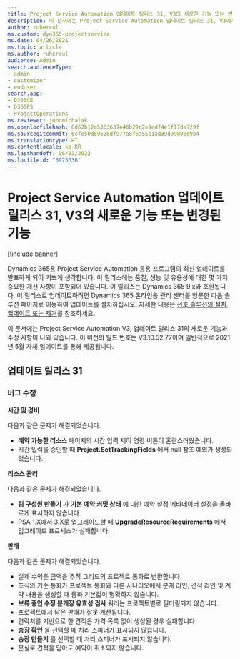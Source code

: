 ```yaml
---
title: Project Service Automation 업데이트 릴리스 31, V3의 새로운 기능 또는 변경된 기능
description: 이 문서에는 Project Service Automation 업데이트 릴리스 31, V3에서 사용할 수 있는 기능과 수정 사항이 나와 있습니다.
author: ruhercul
ms.custom: dyn365-projectservice
ms.date: 04/26/2021
ms.topic: article
ms.author: ruhercul
audience: Admin
search.audienceType:
- admin
- customizer
- enduser
search.app:
- D365CE
- D365PS
- ProjectOperations
ms.reviewer: johnmichalak
ms.openlocfilehash: 8d62b12a5363637e46b29c2e9edf4e1f17da729f
ms.sourcegitcommit: 6cfc50d89528df977a8f6a55c1ad39d99800d9b4
ms.translationtype: HT
ms.contentlocale: ko-KR
ms.lasthandoff: 06/03/2022
ms.locfileid: "8925036"
---
```

# <a name="whats-new-or-changed-in-project-service-automation-update-release-31-v3"></a>Project Service Automation 업데이트 릴리스 31, V3의 새로운 기능 또는 변경된 기능

[!include [banner](../includes/psa-now-project-operations.md)]

Dynamics 365용 Project Service Automation 응용 프로그램의 최신 업데이트를 발표하게 되어 기쁘게 생각합니다. 이 릴리스에는 품질, 성능 및 유용성에 대한 몇 가지 중요한 개선 사항이 포함되어 있습니다. 이 릴리스는 Dynamics 365 9.x와 호환됩니다. 이 릴리스로 업데이트하려면 Dynamics 365 온라인용 관리 센터를 방문한 다음 솔루션 페이지로 이동하여 업데이트를 설치하십시오. 자세한 내용은 [선호 솔루션의 설치, 업데이트 또는 제거](/power-platform/admin/install-remove-preferred-solution)를 참조하세요.

이 문서에는 Project Service Automation V3, 업데이트 릴리스 31의 새로운 기능과 수정 사항이 나와 있습니다. 이 버전의 빌드 번호는 V3.10.52.77이며 일반적으로 2021년 5월 자체 업데이트를 통해 제공됩니다.

## <a name="update-release-31"></a>업데이트 릴리스 31

### <a name="bug-fixes"></a>버그 수정

**시간 및 경비**

다음과 같은 문제가 해결되었습니다.

- **예약 가능한 리소스** 페이지의 시간 입력 제어 명령 버튼이 혼란스러웠습니다.
- 시간 입력을 승인할 때 **Project.SetTrackingFields** 에서 null 참조 예외가 생성되었습니다.

**리소스 관리**

다음과 같은 문제가 해결되었습니다.

- **팀 구성원 만들기** 가 **기본 예약 커밋 상태** 에 대한 예약 설정 메타데이터 설정을 올바르게 표시하지 않습니다.
- PSA 1.X에서 3.X로 업그레이드할 때 **UpgradeResourceRequirements** 에서 업그레이드 프로세스가 실패합니다.


**판매**

다음과 같은 문제가 해결되었습니다.

- 실제 수익은 금액을 추적 그리드의 프로젝트 통화로 변환합니다.
- 조직의 기준 통화가 프로젝트 통화와 다른 시나리오에서 분개 라인, 견적 라인 및 계약 내용을 생성할 때 통화 기본값이 명확하지 않습니다.
- **보류 중인 수정 분개장 유효성 검사** 쿼리는 프로젝트별로 필터링되지 않습니다.
- 프로젝트에서 남은 판매가 잘못 계산됩니다.
- 연락처를 기반으로 한 견적은 가격 목록 없이 생성된 경우 실패합니다.
- **송장 확인** 을 선택할 때 처리 스피너가 표시되지 않습니다.
- **송장 만들기** 를 선택할 때 처리 스피너가 표시되지 않습니다.
- 분실로 견적을 닫아도 예약이 취소되지 않습니다.







